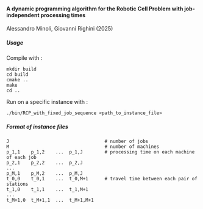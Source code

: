 #### A dynamic programming algorithm for the Robotic Cell Problem with job-independent processing times

Alessandro Minoli, Giovanni Righini (2025)

##### Usage

Compile with :

```
mkdir build
cd build
cmake ..
make
cd ..
```

Run on a specific instance with :

```
./bin/RCP_with_fixed_job_sequence <path_to_instance_file>
```

##### Format of instance files

```
J                                   # number of jobs
M                                   # number of machines
p_1,1    p_1,2    ...  p_1,J        # processing time on each machine of each job
p_2,1    p_2,2    ...  p_2,J
...
p_M,1    p_M,2    ...  p_M,J
t_0,0    t_0,1    ...  t_0,M+1      # travel time between each pair of stations
t_1,0    t_1,1    ...  t_1,M+1
...
t_M+1,0  t_M+1,1  ...  t_M+1,M+1
```